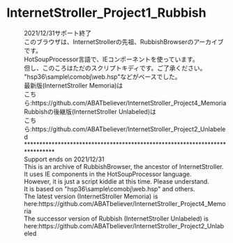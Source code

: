# InternetStroller_Project1_Rubbish
<dd> </dd>
<dd>2021/12/31サポート終了</dd>
<dd>このブラウザは、InternetStrollerの先祖、RubbishBrowserのアーカイブです。</dd>
<dd>HotSoupProcessor言語で、IEコンポーネントを使っています。</dd>
<dd>但し、このころはただのスクリプトキディです。ご了承ください。</dd>
<dd>"hsp36\sample\comobj\web.hsp"などがベースでした。</dd>
<dd>最新版(InternetStroller Memoria)は</dd>
<dd>こちら:https://github.com/ABATbeliever/InternetStroller_Project4_Memoria</dd>
<dd>Rubbishの後継版(InternetStroller Unlabeled)は</dd>
<dd>こちら:https://github.com/ABATbeliever/InternetStroller_Project2_Unlabeled</dd>
<dd>****************************************************************************</dd>
<dd>Support ends on 2021/12/31</dd>
<dd>This is an archive of RubbishBrowser, the ancestor of InternetStroller.</dd>
<dd>It uses IE components in the HotSoupProcessor language.</dd>
<dd>However, it is just a script kiddie at this time. Please understand.</dd>
<dd>It is based on "hsp36\sample\comobj\web.hsp" and others.</dd>
<dd>The latest version (InternetStroller Memoria) is</dd>
<dd>here:https://github.com/ABATbeliever/InternetStroller_Project4_Memoria</dd>
<dd>The successor version of Rubbish (InternetStroller Unlabeled) is </dd>
<dd>here:https://github.com/ABATbeliever/InternetStroller_Project2_Unlabeled</dd>
